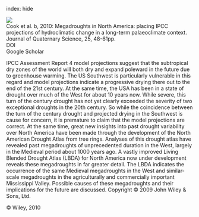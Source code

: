 index: hide

<div class="Citation">
    <div class="Citation-thumb CitationThumb-linked"  data-href="https://doi.org/10.1002/jqs.1303">
      <img src="https://static.claimspace.cloud/climate-study-static/refs/thumbs/5/Cook_et_al_2010b-thumb.png" />
    </div>

  <div class="Citation-body">
    <div class="Citation-text">Cook et al. b, 2010: Megadroughts in North America: placing IPCC projections of hydroclimatic change in a long-term palaeoclimate context. <span class="Article-journal">Journal of Quaternary Science, </span><span class="Article-volume">25, </span>48-61pp.</div>
    <div class="Citation-links">
      <div class="CitationLink" data-href="https://doi.org/10.1002/jqs.1303">
        <div class="CitationLink-icon CitationLink-Doi"></div>
        <div class="CitationLink-text">DOI</div>
      </div>
      <div class="CitationLink" data-href="https://scholar.google.com/scholar?q=10.1002/jqs.1303">
        <div class="CitationLink-icon CitationLink-Scholar"></div>
        <div class="CitationLink-text">Google Scholar</div>
      </div>
    </div>
  </div>
</div>

IPCC Assessment Report 4 model projections suggest that the subtropical dry zones of the world will both dry and expand poleward in the future due to greenhouse warming. The US Southwest is particularly vulnerable in this regard and model projections indicate a progressive drying there out to the end of the 21st century. At the same time, the USA has been in a state of drought over much of the West for about 10 years now. While severe, this turn of the century drought has not yet clearly exceeded the severity of two exceptional droughts in the 20th century. So while the coincidence between the turn of the century drought and projected drying in the Southwest is cause for concern, it is premature to claim that the model projections are correct. At the same time, great new insights into past drought variability over North America have been made through the development of the North American Drought Atlas from tree rings. Analyses of this drought atlas have revealed past megadroughts of unprecedented duration in the West, largely in the Medieval period about 1000 years ago. A vastly improved Living Blended Drought Atlas (LBDA) for North America now under development reveals these megadroughts in far greater detail. The LBDA indicates the occurrence of the same Medieval megadroughts in the West and similar‐scale megadroughts in the agriculturally and commercially important Mississippi Valley. Possible causes of these megadroughts and their implications for the future are discussed. Copyright © 2009 John Wiley & Sons, Ltd.

<div class="Citation-copy">
&copy; Wiley, 2010
</div>